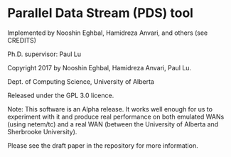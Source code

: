# Parallel Data Stream (PDS) tool

Implemented by Nooshin Eghbal, Hamidreza Anvari, and others (see CREDITS)

Ph.D. supervisor:  Paul Lu

Copyright 2017 by Nooshin Eghbal, Hamidreza Anvari, Paul Lu.

Dept. of Computing Science, University of Alberta

Released under the GPL 3.0 licence.

Note:  This software is an Alpha release.  It works well enough for us
to experiment with it and produce real performance on both emulated
WANs (using netem/tc) and a real WAN (between the University of Alberta
and Sherbrooke University).

Please see the draft paper in the repository for more information.
